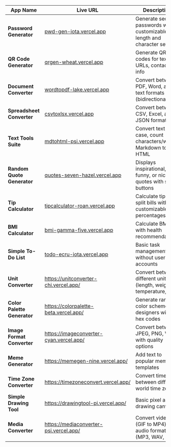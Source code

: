 
| App Name                    | Live URL                                                                | Description                                                           |
| --------------------------- | ----------------------------------------------------------------------- | --------------------------------------------------------------------- |
| **Password Generator**      | [pwd-gen-iota.vercel.app](https://pwd-gen-iota.vercel.app/)             | Generate secure passwords with customizable length and character sets |
| **QR Code Generator**       | [qrgen-wheat.vercel.app](https://qrgen-wheat.vercel.app/)               | Generate QR codes for text, URLs, contact info                        |
| **Document Converter**      | [wordtopdf-lake.vercel.app](https://wordtopdf-lake.vercel.app/)         | Convert between PDF, Word, and text formats (bidirectional)           |
| **Spreadsheet Converter**   | [csvtoxlsx.vercel.app](https://csvtoxlsx.vercel.app/)                   | Convert between CSV, Excel, and JSON formats                          |
| **Text Tools Suite**        | [mdtohtml-psi.vercel.app](https://mdtohtml-psi.vercel.app/)             | Convert text case, count characters/words, Markdown to HTML           |
| **Random Quote Generator**  | [quotes-seven-hazel.vercel.app](https://quotes-seven-hazel.vercel.app/) | Displays inspirational, funny, or niche quotes with share buttons     |
| **Tip Calculator**          | [tipcalculator-roan.vercel.app](https://tipcalculator-roan.vercel.app/) | Calculate tips and split bills with customizable percentages          |
| **BMI Calculator**          | [bmi-gamma-five.vercel.app](https://bmi-gamma-five.vercel.app/)         | Calculate BMI with health recommendations                             |
| **Simple To-Do List**       | [todo-ecru-iota.vercel.app](https://todo-ecru-iota.vercel.app/)         | Basic task management without user accounts                           |
| **Unit Converter**          | https://unitconverter-chi.vercel.app/                                   | Convert between different units (length, weight, temperature, etc.)   |
| **Color Palette Generator** | https://colorpalette-beta.vercel.app/                                   | Generate random color schemes for designers with hex codes            |
| **Image Format Converter**  | https://imageconverter-cyan.vercel.app/                                 | Convert between JPEG, PNG, WebP with quality options                  |
| **Meme Generator**          | https://memegen-nine.vercel.app/                                        | Add text to popular meme templates                                    |
| **Time Zone Converter**     | https://timezoneconvert.vercel.app/                                     | Convert time between different world time zones                       |
| **Simple Drawing Tool**     | https://drawingtool-pi.vercel.app/                                      | Basic pixel art or drawing canvas                                     |
| **Media Converter**         | https://mediaconverter-psi.vercel.app/                                  | Convert video (GIF to MP4) and audio formats (MP3, WAV, etc.)         |
